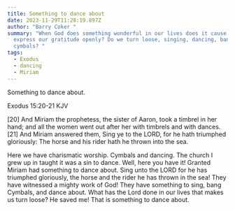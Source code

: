 ```yaml
---
title: Something to dance about
date: 2023-11-29T11:28:19.897Z
author: "Barry Coker "
summary: "When God does something wonderful in our lives does it cause us to
  express our gratitude openly? Do we turn loose, singing, dancing, banging
  cymbals? "
tags:
  - Exodus
  - dancing
  - Miriam
---
```

Something to dance about. 

‭‭Exodus‬ ‭15:20‭-‬21‬ ‭KJV‬‬

\[20] And Miriam the prophetess, the sister of Aaron, took a timbrel in her hand; and all the women went out after her with timbrels and with dances. \[21] And Miriam answered them, Sing ye to the LORD, for he hath triumphed gloriously: The horse and his rider hath he thrown into the sea.

Here we have charismatic worship. Cymbals and dancing. The church I grew up in taught it was a sin to dance. Well, here you have it! Granted Miriam had something to dance about. Sing unto the LORD for he has triumphed gloriously, the horse and the rider he has thrown in the sea! They have witnessed a mighty work of God! They have something to sing, bang Cymbals, and dance about. What has the Lord done in our lives that makes us turn loose? He saved me! That is something to dance about.